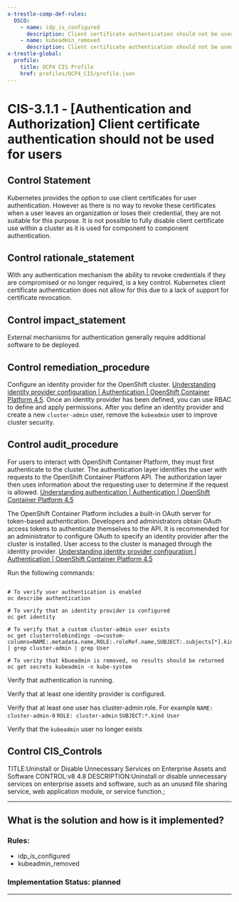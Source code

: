 ```yaml
---
x-trestle-comp-def-rules:
  OSCO:
    - name: idp_is_configured
      description: Client certificate authentication should not be used for users
    - name: kubeadmin_removed
      description: Client certificate authentication should not be used for users
x-trestle-global:
  profile:
    title: OCP4 CIS Profile
    href: profiles/OCP4_CIS/profile.json
---
```


# CIS-3.1.1 - \[Authentication and Authorization\] Client certificate authentication should not be used for users

## Control Statement

Kubernetes provides the option to use client certificates for user authentication. However as there is no way to revoke these certificates when a user leaves an organization or loses their credential, they are not suitable for this purpose.    It is not possible to fully disable client certificate use within a cluster as it is used for component to component authentication.

## Control rationale_statement

With any authentication mechanism the ability to revoke credentials if they are compromised or no longer required, is a key control. Kubernetes client certificate authentication does not allow for this due to a lack of support for certificate revocation.

## Control impact_statement

External mechanisms for authentication generally require additional software to be deployed.

## Control remediation_procedure

Configure an identity provider for the OpenShift cluster. [Understanding identity provider configuration | Authentication | OpenShift Container Platform 4.5](https://docs.openshift.com/container-platform/4.5/authentication/understanding-identity-provider.html). Once an identity provider has been defined, you can use RBAC to define and apply permissions. After you define an identity provider and create a new `cluster-admin` user, remove the `kubeadmin` user to improve cluster security.

## Control audit_procedure

For users to interact with OpenShift Container Platform, they must first authenticate to the cluster. The authentication layer identifies the user with requests to the OpenShift Container Platform API. The authorization layer then uses information about the requesting user to determine if the request is allowed. [Understanding authentication | Authentication | OpenShift Container Platform 4.5](https://docs.openshift.com/container-platform/4.5/authentication/understanding-authentication.html)

The OpenShift Container Platform includes a built-in OAuth server for token-based authentication. Developers and administrators obtain OAuth access tokens to authenticate themselves to the API. It is recommended for an administrator to configure OAuth to specify an identity provider after the cluster is installed. User access to the cluster is managed through the identity provider. [Understanding identity provider configuration | Authentication | OpenShift Container Platform 4.5](https://docs.openshift.com/container-platform/4.5/authentication/understanding-identity-provider.html)

Run the following commands:

```

# To verify user authentication is enabled
oc describe authentication

# To verify that an identity provider is configured
oc get identity

# To verify that a custom cluster-admin user exists
oc get clusterrolebindings -o=custom-columns=NAME:.metadata.name,ROLE:.roleRef.name,SUBJECT:.subjects[*].kind | grep cluster-admin | grep User

# To verity that kbueadmin is removed, no results should be returned
oc get secrets kubeadmin -n kube-system
```

Verify that authentication is running. 

Verify that at least one identity provider is configured.

Verify that at least one user has cluster-admin role. For example
`NAME: cluster-admin-0` `ROLE: cluster-admin` `SUBJECT:*.kind User`

Verify that the `kubeadmin` user no longer exists

## Control CIS_Controls

TITLE:Uninstall or Disable Unnecessary Services on Enterprise Assets and Software CONTROL:v8 4.8 DESCRIPTION:Uninstall or disable unnecessary services on enterprise assets and software, such as an unused file sharing service, web application module, or service function.;

______________________________________________________________________

## What is the solution and how is it implemented?

<!-- For implementation status enter one of: implemented, partial, planned, alternative, not-applicable -->

<!-- Note that the list of rules under ### Rules: is read-only and changes will not be captured after assembly to JSON -->

<!-- Add control implementation description here for control: CIS-3.1.1 -->

### Rules:

  - idp_is_configured
  - kubeadmin_removed

### Implementation Status: planned

______________________________________________________________________
